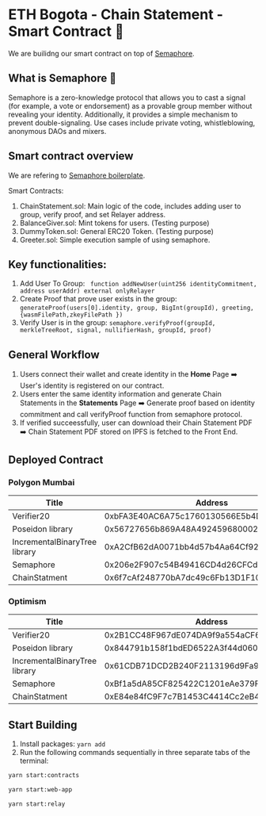 # ETH Bogota - Chain Statement - Smart Contract 📝

We are builidng our smart contract on top of [Semaphore](https://semaphore.appliedzkp.org/).

## What is Semaphore 🐉

Semaphore is a zero-knowledge protocol that allows you to cast a signal (for example, a vote or endorsement) as a provable group member without revealing your identity. Additionally, it provides a simple mechanism to prevent double-signaling. Use cases include private voting, whistleblowing, anonymous DAOs and mixers.

## Smart contract overview

We are refering to [Semaphore boilerplate](https://github.com/semaphore-protocol/boilerplate).

Smart Contracts:

1. ChainStatement.sol: Main logic of the code, includes adding user to group, verify proof, and set Relayer address.
2. BalanceGiver.sol: Mint tokens for users. (Testing purpose)
3. DummyToken.sol: General ERC20 Token. (Testing purpose)
4. Greeter.sol: Simple execution sample of using semaphore.

## Key functionalities:

1. Add User To Group: ` function addNewUser(uint256 identityCommitment, address userAddr) external onlyRelayer`
2. Create Proof that prove user exists in the group: `generateProof(users[0].identity, group, BigInt(groupId), greeting, {wasmFilePath,zkeyFilePath })`
3. Verify User is in the group: `semaphore.verifyProof(groupId, merkleTreeRoot, signal, nullifierHash, groupId, proof)`

## General Workflow

1. Users connect their wallet and create identity in the **Home** Page ➡️ User's identity is registered on our contract.
2. Users enter the same identity information and generate Chain Statements in the **Statements** Page ➡️ Generate proof based on identity commitment and call verifyProof function from semaphore protocol.
3. If verified succeessfully, user can download their Chain Statement PDF ➡️ Chain Statement PDF stored on IPFS is fetched to the Front End.

## Deployed Contract

### Polygon Mumbai

| Title                         | Address                                    |
| ----------------------------- | ------------------------------------------ |
| Verifier20                    | 0xbFA3E40AC6A75c1760130566E5b4DC5EB8890eaC |
| Poseidon library              | 0x56727656b869A48A4924596800020B9b500CB0fC |
| IncrementalBinaryTree library | 0xA2CfB62dA0071bb4d57b4Aa64Cf920a35CA99fDD |
| Semaphore                     | 0x206e2F907c54B49416CD4d26CFCdCa656E528dD2 |
| ChainStatment                 | 0x6f7cAf248770bA7dc49c6Fb13D1F10658758BED3 |

### Optimism

| Title                         | Address                                    |
| ----------------------------- | ------------------------------------------ |
| Verifier20                    | 0x2B1CC48F967dE074DA9f9a554aCF63f0789AACcE |
| Poseidon library              | 0x844791b158f1bdED6522A3f44d060F7b8269Ab96 |
| IncrementalBinaryTree library | 0x61CDB71DCD2B240F2113196d9Fa9bd1E3eF0C0E2 |
| Semaphore                     | 0xBf1a5dA85CF825422C1201eAe379FAB451002677 |
| ChainStatment                 | 0xE84e84fC9F7c7B1453C4414Cc2eB437D8A89e1dE |

## Start Building

1. Install packages: `yarn add`
2. Run the following commands sequentially in three separate tabs of the terminal:

```bash
yarn start:contracts
```

```bash
yarn start:web-app
```

```bash
yarn start:relay
```
